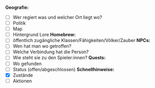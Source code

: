 **Geografie:** 
- [ ] Wer regiert was und welcher Ort liegt wo? 
- [ ] Politik
- [ ] Map
- [ ] Hintergrund Lore
**Homebrew:** 
- [ ] öffentlich zugängliche Klassen/Fähigkeiten/Völker/Zauber
**NPCs:** 
- [ ] Wen hat man wo getroffen? 
- [ ] Welche Verbindung hat die Person? 
- [ ] Wie steht sie zu den Spieler:innen?
**Quests:**
- [ ] Wo gefunden
- [ ] Status (offen/abgeschlossen)
**Schnellhinweise:**
- [x] Zustände
- [ ] Aktionen